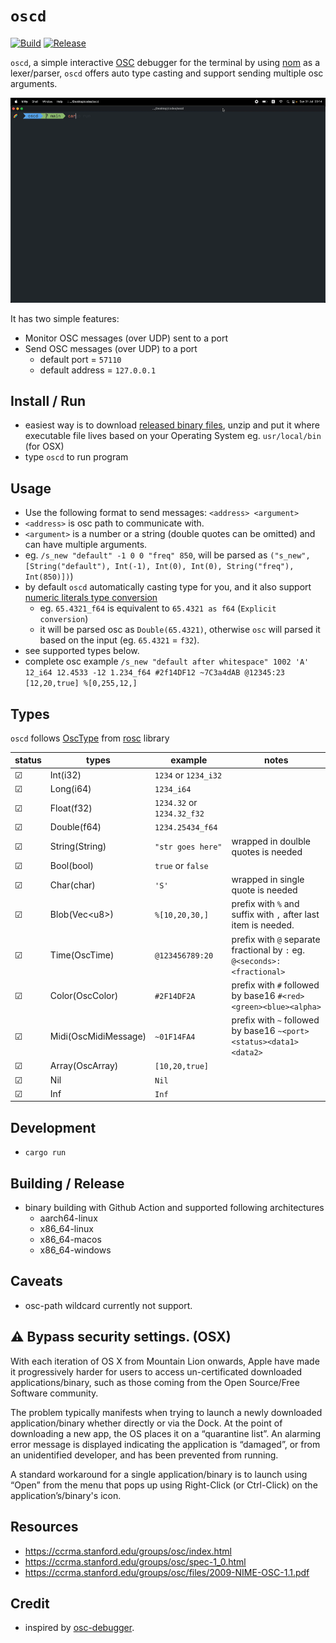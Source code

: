 # `oscd`

[![Build](https://github.com/karnpapon/oscd/actions/workflows/build.yml/badge.svg)](https://github.com/karnpapon/oscd/actions/workflows/build.yml)
[![Release](https://github.com/karnpapon/oscd/actions/workflows/release.yml/badge.svg)](https://github.com/karnpapon/oscd/actions/workflows/release.yml)

`oscd`, a simple interactive [OSC](https://en.wikipedia.org/wiki/Open_Sound_Control) debugger for the terminal by using [nom](https://github.com/Geal/nom) as a lexer/parser, `oscd` offers auto type casting and support sending multiple osc arguments. 

<img src="./ss4.gif">

It has two simple features:

* Monitor OSC messages (over UDP) sent to a port
* Send OSC messages (over UDP) to a port
  - default port = `57110`
  - default address = `127.0.0.1`

## Install / Run
- easiest way is to download [released binary files](https://github.com/karnpapon/oscd/releases), unzip and put it where executable file lives based on your Operating System eg. `usr/local/bin` (for OSX)
- type `oscd` to run program

## Usage
- Use the following format to send messages: `<address> <argument>`
- `<address>` is osc path to communicate with.
- `<argument>` is a number or a string (double quotes can be omitted) and can have multiple arguments.
- eg. `/s_new "default" -1 0 0 "freq" 850`, will be parsed as `("s_new", [String("default"), Int(-1), Int(0), Int(0), String("freq"), Int(850)])`)
- by default `oscd` automatically casting type for you, and it also support [numeric literals type conversion](https://doc.rust-lang.org/rust-by-example/types/cast.html)
  - eg. `65.4321_f64` is equivalent to `65.4321 as f64` (`Explicit conversion`)
  - it will be parsed osc as `Double(65.4321)`, otherwise `osc` will parsed it based on the input (eg. `65.4321` = `f32`).
- see supported types below.
- complete osc example `/s_new "default after whitespace" 1002 'A' 12_i64 12.4533 -12 1.234_f64 #2f14DF12 ~7C3a4dAB @12345:23 [12,20,true] %[0,255,12,]`

## Types
`oscd` follows [OscType](https://docs.rs/rosc/latest/rosc/enum.OscType.html) from [rosc](https://github.com/klingtnet/rosc) library

| status  | types                | example                            | notes                                                                       |
|---------|----------------------|------------------------------------|-----------------------------------------------------------------------------|
| &#9745; | Int(i32)             | `1234` or `1234_i32`               |                                                                             |
| &#9745; | Long(i64)            | `1234_i64`                         |                                                                             |
| &#9745; | Float(f32)           | `1234.32` or `1234.32_f32`         |                                                                             |
| &#9745; | Double(f64)          | `1234.25434_f64`                   |                                                                             |
| &#9745; | String(String)       | `"str goes here"`                  | wrapped in doulble quotes is needed                                         |
| &#9745; | Bool(bool)           | `true` or `false`                  |                                                                             |
| &#9745; | Char(char)           |  `'S'`                             | wrapped in single quote is needed                                           |
| &#9745; | Blob(Vec&#60;u8>)    | `%[10,20,30,]`                     | prefix with `%` and suffix with `,` after last item is needed.              |
| &#9745; | Time(OscTime)        | `@123456789:20`                    | prefix with `@` separate fractional by `:` eg. `@<seconds>:<fractional>`    |
| &#9745; | Color(OscColor)      | `#2F14DF2A`                        | prefix with `#` followed by base16 `#<red><green><blue><alpha>`             |
| &#9745; | Midi(OscMidiMessage) | `~01F14FA4`                        | prefix with `~` followed by base16 `~<port><status><data1><data2>`          |
| &#9745; | Array(OscArray)      | `[10,20,true]`                     |                                                                             |
| &#9745; | Nil                  | `Nil`                              |                                                                             |
| &#9745; | Inf                  | `Inf`                              |                                                                             |

## Development
- `cargo run` 

## Building / Release
- binary building with Github Action and supported following architectures
  - aarch64-linux
  - x86_64-linux
  - x86_64-macos
  - x86_64-windows


## Caveats
- osc-path wildcard currently not support.

## ⚠️ Bypass security settings. (OSX)

With each iteration of OS X from Mountain Lion onwards, Apple have made it progressively harder for users to access un-certificated downloaded applications/binary, such as those coming from the Open Source/Free Software community.

The problem typically manifests when trying to launch a newly downloaded application/binary whether directly or via the Dock. At the point of downloading a new app, the OS places it on a “quarantine list”. An alarming error message is displayed indicating the application is “damaged”, or from an unidentified developer, and has been prevented from running.

A standard workaround for a single application/binary is to launch using “Open” from the menu that pops up using Right-Click (or Ctrl-Click) on the application’s/binary's icon.

## Resources
- https://ccrma.stanford.edu/groups/osc/index.html
- https://ccrma.stanford.edu/groups/osc/spec-1_0.html
- https://ccrma.stanford.edu/groups/osc/files/2009-NIME-OSC-1.1.pdf


## Credit
- inspired by [osc-debugger](https://github.com/alexanderwallin/osc-debugger).